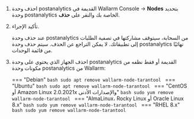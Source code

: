 1. احذف وحدة postanalytics القديمة في Wallarm Console → **Nodes** بتحديد وحدة postanalytics الخاصة بك والنقر على **حذف**.
1. تأكيد الإجراء.

    عند حذف وحدة postanalytics من السحابة، سيتوقف مشاركتها في تصفية الطلبات إلى تطبيقاتك. لا يمكن التراجع عن الحذف. سيتم حذف وحدة postanalytics نهائيًا من قائمة الوحدات.

1. احذف الجهاز الذي يحتوي على وحدة postanalytics القديمة أو فقط نظفه من مكونات وحدة postanalytics من Wallarm:

    === "Debian"
        ```bash
        sudo apt remove wallarm-node-tarantool
        ```
    === "Ubuntu"
        ```bash
        sudo apt remove wallarm-node-tarantool
        ```
    === "CentOS أو Amazon Linux 2.0.2021x والإصدارات الأدنى"
        ```bash
        sudo yum remove wallarm-node-tarantool
        ```
    === "AlmaLinux، Rocky Linux أو Oracle Linux 8.x"
        ```bash
        sudo yum remove wallarm-node-tarantool
        ```
    === "RHEL 8.x"
        ```bash
        sudo yum remove wallarm-node-tarantool
        ```
